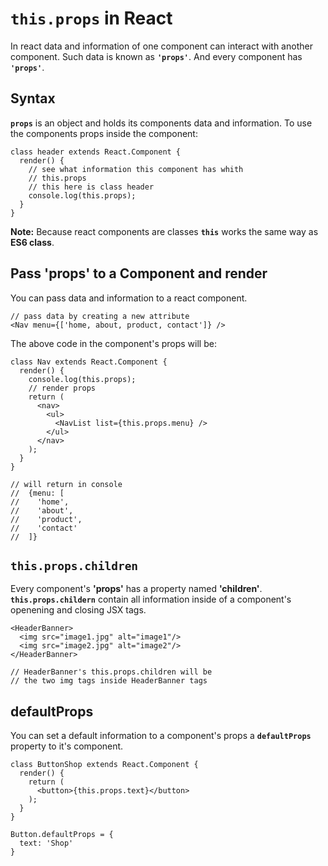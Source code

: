 # `this.props` in React

In react data and information of one component can interact with another component. Such data is known as __`'props'`__. And every component has __`'props'`__.

## Syntax

__`props`__ is an object and holds its components data and information. To use the components props inside the component:

```JS
class header extends React.Component {
  render() {
    // see what information this component has whith
    // this.props
    // this here is class header
    console.log(this.props);
  }
}
```
__Note:__ Because react components are classes __`this`__ works the same way as __ES6 class__.

## Pass 'props' to a Component and render

You can pass data and information to a react component.

```JS
// pass data by creating a new attribute
<Nav menu={['home, about, product, contact']} />
```

The above code in the component's props will be:

```JS
class Nav extends React.Component {
  render() {
    console.log(this.props);
    // render props
    return (
      <nav>
        <ul>
          <NavList list={this.props.menu} />
        </ul>
      </nav>
    );
  }
}

// will return in console
//  {menu: [
//    'home',
//    'about',
//    'product',
//    'contact'
//  ]}
```

## `this.props.children`

Every component's __'props'__ has a property named __'children'__. __`this.props.childern`__ contain all information inside of a component's openening and closing JSX tags.

```JS
<HeaderBanner>
  <img src="image1.jpg" alt="image1"/>
  <img src="image2.jpg" alt="image2"/>
</HeaderBanner>

// HeaderBanner's this.props.children will be
// the two img tags inside HeaderBanner tags
```

## defaultProps

You can set a default information to a component's props a __`defaultProps`__ property to it's component.

```JS
class ButtonShop extends React.Component {
  render() {
    return (
      <button>{this.props.text}</button>
    );
  }
}

Button.defaultProps = {
  text: 'Shop'
}
```